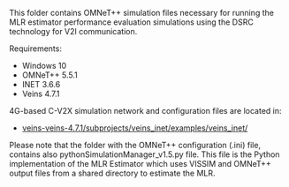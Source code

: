 This folder contains OMNeT++ simulation files necessary for running the MLR estimator performance evaluation simulations using the DSRC technology for V2I communication.

Requirements:
- Windows 10
- OMNeT++ 5.5.1
- INET 3.6.6
- Veins 4.7.1

4G-based C-V2X simulation network and configuration files are located in:
- [veins-veins-4.7.1/subprojects/veins_inet/examples/veins_inet/](veins-veins-4.7.1/subprojects/veins_inet/examples/veins_inet/)

Please note that the folder with the OMNeT++ configuration (.ini) file, contains also pythonSimulationManager_v1.5.py file. This file is the Python implementation of the MLR Estimator which uses VISSIM and OMNeT++ output files from a shared directory to estimate the MLR. 
